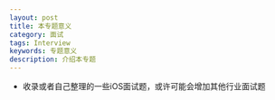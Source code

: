 ```yaml
---
layout: post
title: 本专题意义
category: 面试
tags: Interview
keywords: 专题意义
description: 介绍本专题
---
```



- 收录或者自己整理的一些iOS面试题，或许可能会增加其他行业面试题

